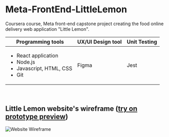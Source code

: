 # Meta-FrontEnd-LittleLemon
Coursera course, Meta front-end capstone project creating the food online delivery web application "Little Lemon".

|Programming tools|UX/UI Design tool|Unit Testing|
|---              |---              |---         |
|<ul><li>React application</li><li>Node.js</li><li>Javascript, HTML, CSS</li><li>Git</li></ul>|Figma|Jest|

<br>

## Little Lemon website's wireframe ([try on prototype preview](https://www.figma.com/proto/qSBhGNu51JZriWGueCy8zd/Meta-Little-Lemon?node-id=16-7&node-type=canvas&t=auImqlP4zXlxI8PV-0&scaling=min-zoom&content-scaling=fixed&page-id=16%3A6))

![Website Wireframe](https://github.com/user-attachments/assets/60ca80a5-147d-4891-bc54-c5317306ee77) 
